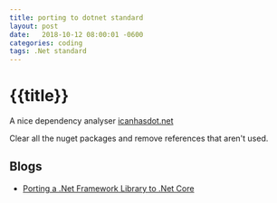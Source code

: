 ```yaml
---
title: porting to dotnet standard 
layout: post
date:   2018-10-12 08:00:01 -0600
categories: coding
tags: .Net standard
---
```

# {{title}}

A nice dependency analyser [icanhasdot.net](https://icanhasdot.net)

Clear all the nuget packages and remove references that aren't used.

## Blogs

- [Porting a .Net Framework Library to .Net Core](www.michael-whelan.net/porting-dotnet-framework-library-to-dotnet-core/
)

